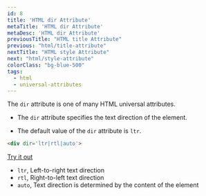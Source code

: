 ```yaml
---
id: 8
title: 'HTML dir Attribute'
metaTitle: 'HTML dir Attribute'
metaDesc: 'HTML dir Attribute'
previousTitle: "HTML title Attribute"
previous: "html/title-attribute"
nextTitle: "HTML style Attribute"
next: "html/style-attribute"
colorClass: "bg-blue-500"
tags:
  - html
  - universal-attributes
---
```

The `dir` attribute is one of many HTML universal attributes.

- The `dir` attribute specifies the text direction of the element.

- The default value of the `dir` attribute is `ltr`.

```html
<div dir='ltr|rtl|auto'>
```
[Try it out](/editors/html_editor?code=<p+dir='ltr'>Write+this+text+left-to-right!</p>,<p+dir='rtl'>Write+this+text+right+to+left!</p>,<p+dir='auto'>Write+this+text+based+on+the+content+of+the+element!</p>#special)

- `ltr`, Left-to-right text direction
- `rtl`, Right-to-left text direction
- `auto`, Text direction is determined by the content of the element